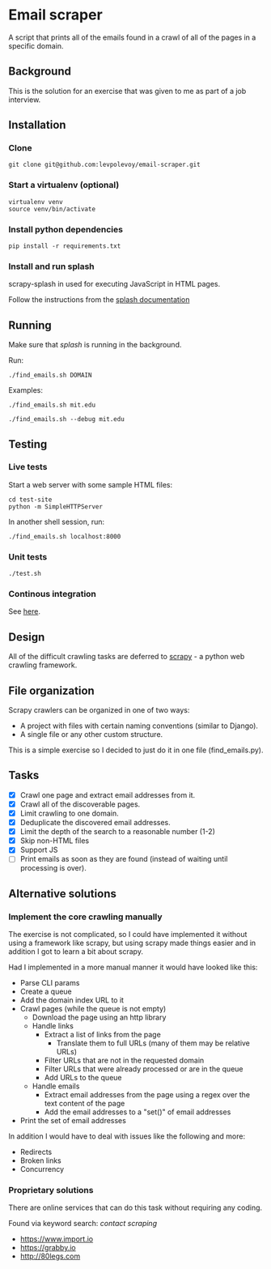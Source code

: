 # Email scraper

A script that prints all of the emails found in a crawl of all of the pages in a specific domain.

## Background

This is the solution for an exercise that was given to me as part of a job interview.

## Installation

### Clone

```
git clone git@github.com:levpolevoy/email-scraper.git
```

### Start a virtualenv (optional)

```
virtualenv venv
source venv/bin/activate
```

### Install python dependencies

```
pip install -r requirements.txt
```

### Install and run splash

scrapy-splash in used for executing JavaScript in HTML pages.

Follow the instructions from the
[splash documentation](http://splash.readthedocs.io/en/stable/install.html)

## Running

Make sure that *splash* is running in the background.

Run:
```
./find_emails.sh DOMAIN
```

Examples:

```
./find_emails.sh mit.edu

./find_emails.sh --debug mit.edu
```

## Testing

### Live tests

Start a web server with some sample HTML files:
```
cd test-site
python -m SimpleHTTPServer
```

In another shell session, run:

```
./find_emails.sh localhost:8000
```

### Unit tests

```
./test.sh
```

### Continous integration

See [here](https://circleci.com/gh/levpolevoy/email-scraper).

## Design

All of the difficult crawling tasks are deferred to
[scrapy](http://scrapy.org/) - a python web crawling framework.

## File organization

Scrapy crawlers can be organized in one of two ways:

- A project with files with certain naming conventions (similar to Django).
- A single file or any other custom structure.

This is a simple exercise so I decided to just do it in one file (find_emails.py).

## Tasks

- [X] Crawl one page and extract email addresses from it.
- [X] Crawl all of the discoverable pages.
- [X] Limit crawling to one domain.
- [X] Deduplicate the discovered email addresses.
- [X] Limit the depth of the search to a reasonable number (1-2)
- [X] Skip non-HTML files
- [X] Support JS
- [ ] Print emails as soon as they are found (instead of waiting until processing is over).

## Alternative solutions

### Implement the core crawling manually

The exercise is not complicated, so I could have implemented it
without using a framework like scrapy, but using scrapy made things
easier and in addition I got to learn a bit about scrapy.

Had I implemented in a more manual manner it would have looked like this:

- Parse CLI params
- Create a queue
- Add the domain index URL to it
- Crawl pages (while the queue is not empty)
    - Download the page using an http library
    - Handle links
        - Extract a list of links from the page
            - Translate them to full URLs (many of them may be relative URLs)
        - Filter URLs that are not in the requested domain
        - Filter URLs that were already processed or are in the queue
        - Add URLs to the queue
    - Handle emails
        - Extract email addresses from the page using a regex over the text content of the page
        - Add the email addresses to a "set()" of email addresses
- Print the set of email addresses

In addition I would have to deal with issues like the following and more:

- Redirects
- Broken links
- Concurrency

### Proprietary solutions

There are online services that can do this task without requiring any coding.

Found via keyword search: *contact scraping*

* https://www.import.io
* https://grabby.io
* http://80legs.com
